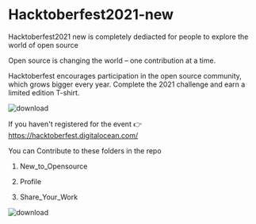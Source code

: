# Hacktoberfest2021-new
Hacktoberfest2021 new is completely dediacted for people to explore the world of open source

Open source is changing the world – one contribution at a time.

Hacktoberfest encourages participation in the open source community, which grows bigger every year. Complete the 2021 challenge and earn a limited edition T-shirt.


![download](https://user-images.githubusercontent.com/55386051/136188268-2e735c9e-d3fa-421f-be74-3321d1a55bab.png)

If you haven't registered for the event  👉 https://hacktoberfest.digitalocean.com/

You can Contribute to these  folders in the repo 
1. New_to_Opensource

2. Profile

3. Share_Your_Work

![download](https://user-images.githubusercontent.com/55386051/136191996-991f5a6f-4282-4ba9-9bb7-db643abc7bf4.png)




